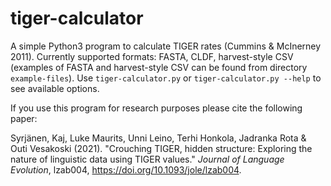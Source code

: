 # tiger-calculator

A simple Python3 program to calculate TIGER rates (Cummins & McInerney 2011). Currently supported formats: FASTA, CLDF, harvest-style CSV (examples of FASTA and harvest-style CSV can be found from directory `example-files`). Use `tiger-calculator.py` or `tiger-calculator.py --help` to see available options.

If you use this program for research purposes please cite the following paper:

Syrjänen, Kaj, Luke Maurits, Unni Leino, Terhi Honkola, Jadranka Rota & Outi Vesakoski (2021). "Crouching TIGER, hidden structure: Exploring the nature of linguistic data using TIGER values." <em>Journal of Language Evolution</em>, lzab004, https://doi.org/10.1093/jole/lzab004.
